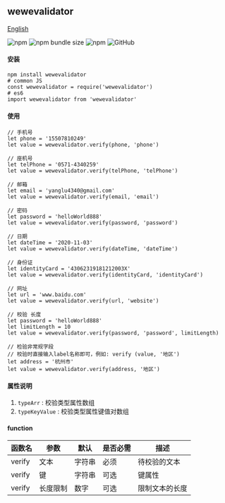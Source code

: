 ## wewevalidator

[English](./README.md 'English')

![npm](https://img.shields.io/npm/v/wewevalidator) ![npm bundle size](https://img.shields.io/bundlephobia/min/wewevalidator) ![npm](https://img.shields.io/npm/dt/wewevalidator) ![GitHub](https://img.shields.io/github/license/ougege/npm_package)

#### 安装
```SHELL
npm install wewevalidator
# common JS
const wewevalidator = require('wewevalidator')
# es6
import wewevalidator from 'wewevalidator'
```

#### 使用
```JS
// 手机号
let phone = '15507810249'
let value = wewevalidator.verify(phone, 'phone')

// 座机号
let telPhone = '0571-4340259'
let value = wewevalidator.verify(telPhone, 'telPhone')

// 邮箱
let email = 'yanglu4340@gmail.com'
let value = wewevalidator.verify(email, 'email')

// 密码
let password = 'helloWorld888'
let value = wewevalidator.verify(password, 'password')

// 日期
let dateTime = '2020-11-03'
let value = wewevalidator.verify(dateTime, 'dateTime')

// 身份证
let identityCard = '43062319181212003X'
let value = wewevalidator.verify(identityCard, 'identityCard')

// 网址
let url = 'www.baidu.com'
let value = wewevalidator.verify(url, 'website')

// 校验 长度
let password = 'helloWorld888'
let limitLength = 10
let value = wewevalidator.verify(password, 'password', limitLength)

// 检验非常规字段
// 校验时直接输入label名称即可，例如: verify (value, '地区')
let address = '杭州市'
let value = wewevalidator.verify(address, '地区')
```

#### 属性说明
1. `typeArr` : 校验类型属性数组 
1. `typeKeyValue` : 校验类型属性键值对数组 

#### function

函数名|参数|默认|是否必需|描述|
--|--|--|--|--|
verify|文本|字符串|必须|待校验的文本|
verify|键|字符串|可选|键属性|
verify|长度限制|数字|可选|限制文本的长度|
